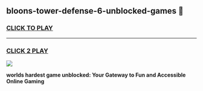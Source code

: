
## bloons-tower-defense-6-unblocked-games 👋
<h3>
<a href="https://premium.freeplayer.one?title=bloons-tower-defense-6-unblocked-games&ref=14F">CLICK TO PLAY</a></h3>
<hr>

<h3>
<a href="https://premium.freeplayer.one?title=bloons-tower-defense-6-unblocked-games&ref=14F">CLICK 2 PLAY</a>
  
</h3>

<a href="https://premium.freeplayer.one?title=bloons-tower-defense-6-unblocked-games&ref=12F/"><img src="https://clearcache.store/games.png"></a>


**worlds hardest game unblocked: Your Gateway to Fun and Accessible Online Gaming**
